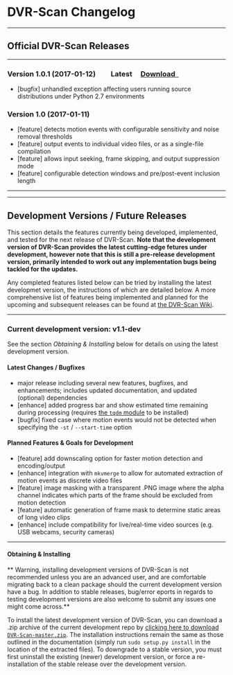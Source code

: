 
<h1>DVR-Scan Changelog</h1>

--------------------------------------------------------------------------------

## <span class="wy-text-info">Official DVR-Scan Releases</span>

--------------------------------------------------------------------------------

<h3><span class="wy-text-info">Version 1.0.1 (2017-01-12)</span>   &nbsp; &nbsp;  &nbsp; &nbsp;<span class="fa fa-tags wy-text-success"></span> <span class="fa wy-text-success">Latest &nbsp;<span class="fa fa-hand-o-right wy-text-neutral"></span> &nbsp; <a href="../download/">Download &nbsp;<span class="fa fa-download wy-text-info"></span></a></span></h3>

 * [bugfix] unhandled exception affecting users running source distributions under Python 2.7 environments

<h3>Version 1.0 (2017-01-11)</h3>

 * [feature] detects motion events with configurable sensitivity and noise removal thresholds
 * [feature] output events to individual video files, or as a single-file compilation
 * [feature] allows input seeking, frame skipping, and output suppression mode
 * [feature] configurable detection windows and pre/post-event inclusion length

--------------------------------------------------------------------------------

--------------------------------------------------------------------------------

## <span class="wy-text-info">Development Versions / Future Releases</span>

This section details the features currently being developed, implemented, and tested for the next release of DVR-Scan.  **Note that the development version of DVR-Scan provides the latest cutting-edge fetures under development, however note that this is still a pre-release development version, primarily intended to work out any implementation bugs being tackled for the updates.**

Any completed features listed below can be tried by installing the latest developmet version, the instructions of which are detailed below. A more comprehensive list of features being implemented and planned for the upcoming and subsequent releases can be found at [the DVR-Scan Wiki](https://github.com/Breakthrough/DVR-Scan/wiki).

--------------------------------------------------------------------------------

<h3><span class="wy-text-neutral">Current development version:</span> <b>v1.1-dev</b></h3>
<br\><span class="fa wy-text-small wy-text-info">See the section <i>Obtaining & Installing</i> below for details on using the latest development version.</span>

#### <span class="wy-text-neutral">Latest Changes / Bugfixes</span>

 * major release including several new features, bugfixes, and enhancements; includes updated documentation, and updated (optional) dependencies
 * [enhance] added progress bar and show estimated time remaining during processing (requires [the `tqdm` module](https://pypi.python.org/pypi/tqdm) to be installed)
 * [bugfix]  fixed case where motion events would not be detected when specifying the `-st` / `--start-time` option 

#### <span class="wy-text-neutral">Planned Features & Goals for Development</span>

 * [feature] add downscaling option for faster motion detection and encoding/output
 * [enhance] integration with `mkvmerge` to allow for automated extraction of motion events as discrete video files
 * [feature] image masking with a transparent .PNG image where the alpha channel indicates which parts of the frame should be excluded from motion detection
 * [feature] automatic generation of frame mask to determine static areas of long video clips
 * [enhance] include compatibility for live/real-time video sources (e.g. USB webcams, security cameras)

--------------------------------------------------------------------------------

<h4>Obtaining & Installing</h4>

** Warning, installing development versions of DVR-Scan is not recommended unless you are an advanced user, and are comfortable migrating back to a clean package should the current development version have a bug.  In addition to stable releases, bug/error eports in regards to testing development versions are also welcome to submit any issues one might come across.**

To install the latest development version of DVR-Scan, you can download a .zip archive of the current development repo by [clicking here to download `DVR-Scan-master.zip`](https://github.com/Breakthrough/DVR-Scan/archive/master.zip).  The installation instructions remain the same as those outlined in the documentation (simply run `sudo setup.py install` in the location of the extracted files).  To downgrade to a stable version, you must first uninstall the existing (newer) development version, or force a re-installation of the stable release over the development version.

